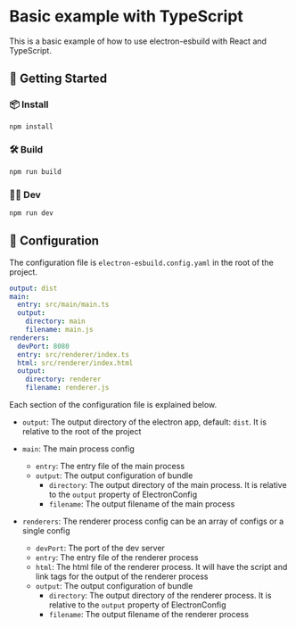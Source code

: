 # Basic example with TypeScript

This is a basic example of how to use electron-esbuild with React and TypeScript.

## 🚀 Getting Started

### 📦 Install

```bash
npm install
```

### 🛠️ Build

```bash
npm run build
```

### 👨‍💻 Dev

```bash
npm run dev
```

## 📄 Configuration

The configuration file is `electron-esbuild.config.yaml` in the root of the project.

```yaml
output: dist
main:
  entry: src/main/main.ts
  output:
    directory: main
    filename: main.js
renderers:
  devPort: 8080
  entry: src/renderer/index.ts
  html: src/renderer/index.html
  output:
    directory: renderer
    filename: renderer.js
```

Each section of the configuration file is explained below.

- `output`: The output directory of the electron app, default: `dist`. It is relative to the root of the project

- `main`: The main process config

  - `entry`: The entry file of the main process
  - `output`: The output configuration of bundle
    - `directory`: The output directory of the main process. It is relative to the `output` property of ElectronConfig
    - `filename`: The output filename of the main process

- `renderers`: The renderer process config can be an array of configs or a single config
  - `devPort`: The port of the dev server
  - `entry`: The entry file of the renderer process
  - `html`: The html file of the renderer process. It will have the script and link tags for the output of the renderer process
  - `output`: The output configuration of bundle
    - `directory`: The output directory of the renderer process. It is relative to the `output` property of ElectronConfig
    - `filename`: The output filename of the renderer process
